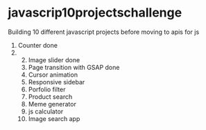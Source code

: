 # javascrip10projectschallenge
Building 10 different javascript projects before moving to apis for js
1. Counter done
2. 2. Image slider done
   3. Page transition with GSAP done
   4. Cursor animation
   5. Responsive sidebar
   6. Porfolio filter
   7. Product search
   8. Meme generator
   9. js calculator
   10. Image search app
